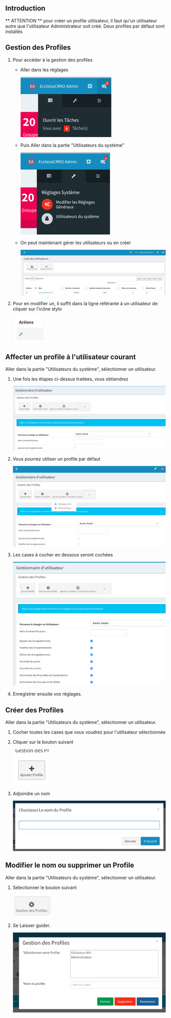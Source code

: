 ## Introduction

** ATTENTION ** pour créer un profile utilisateur, il faut qu'un utilisateur autre que l'utilisateur Administrateur soit créé.
	Deux profiles par défaut sont installés

## Gestion des Profiles

1. Pour accéder à la gestion des profiles
	* Aller dans les réglages
	
		![Screenshot](../../img/users/users1.png)
	
	* Puis Aller dans la partie "Utilisateurs du système"
	
		![Screenshot](../../img/users/users2.png)
		
	* On peut maintenant gérer les utilisateurs ou en créer 
	
		![Screenshot](../../img/users/users3.png)
		
2.  Pour en modifier un, il suffit dans la ligne référante à un utilisateur de cliquer sur l'icône stylo
	
	![Screenshot](../../img/users/users4.png)

## Affecter un profile à l'utilisateur courant

Aller dans la partie "Utilisateurs du système", sélectionner un utilisateur.

1. Une fois les étapes ci-dessus traitées, vous obtiendrez 

	![Screenshot](../../img/users/users7.png)
	
2. Vous pourrez utiliser un profile par défaut

	![Screenshot](../../img/users/users8.png)
	
3. Les cases à cocher en dessous seront cochées

	![Screenshot](../../img/users/users9.png)
	
4. Enregistrer ensuite vos réglages.

## Créer des Profiles

Aller dans la partie "Utilisateurs du système", sélectionner un utilisateur.

1. Cocher toutes les cases que vous voudrez pour l'utilisateur sélectionnée

2. Cliquer sur le bouton suivant

	![Screenshot](../../img/users/users10.png)
	
3. Adjoindre un nom

	![Screenshot](../../img/users/users11.png)
	
## Modifier le nom ou supprimer un Profile

Aller dans la partie "Utilisateurs du système", sélectionner un utilisateur.

1. Sélectionner le bouton suivant

	![Screenshot](../../img/users/users12.png)
	
2. Se Laisser guider.

	![Screenshot](../../img/users/users13.png)


